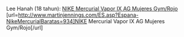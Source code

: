 Lee Hanah (18 tahun):
 <a href="http://www.martinjennings.com/ES.asp?Espana-NikeMercurialBaratas=934" >NIKE Mercurial Vapor IX AG Mujeres Gym/Rojo</a>
[url=http://www.martinjennings.com/ES.asp?Espana-NikeMercurialBaratas=934]NIKE Mercurial Vapor IX AG Mujeres Gym/Rojo[/url]